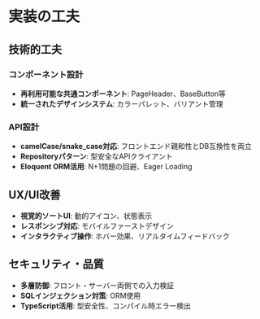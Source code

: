 # 実装の工夫

## 技術的工夫
### コンポーネント設計
- **再利用可能な共通コンポーネント**: PageHeader、BaseButton等
- **統一されたデザインシステム**: カラーパレット、バリアント管理

### API設計
- **camelCase/snake_case対応**: フロントエンド親和性とDB互換性を両立
- **Repositoryパターン**: 型安全なAPIクライアント
- **Eloquent ORM活用**: N+1問題の回避、Eager Loading

## UX/UI改善
- **視覚的ソートUI**: 動的アイコン、状態表示
- **レスポンシブ対応**: モバイルファーストデザイン
- **インタラクティブ操作**: ホバー効果、リアルタイムフィードバック

## セキュリティ・品質
- **多層防御**: フロント・サーバー両側での入力検証
- **SQLインジェクション対策**: ORM使用
- **TypeScript活用**: 型安全性、コンパイル時エラー検出